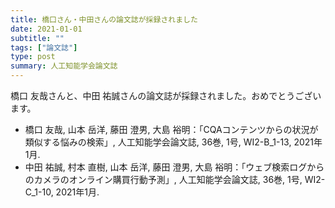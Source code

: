 ```yaml
---
title: 橋口さん・中田さんの論文誌が採録されました
date: 2021-01-01
subtitle: ""
tags: ["論文誌"]
type: post
summary: 人工知能学会論文誌
---
```


橋口 友哉さんと、中田 祐誠さんの論文誌が採録されました。おめでとうございます。

+ 橋口 友哉, 山本 岳洋, 藤田 澄男, 大島 裕明：「CQAコンテンツからの状況が類似する悩みの検索」, 人工知能学会論文誌, 36巻, 1号, WI2-B_1-13, 2021年1月.
+ 中田 祐誠, 村本 直樹, 山本 岳洋, 藤田 澄男, 大島 裕明：「ウェブ検索ログからのカメラのオンライン購買行動予測」, 人工知能学会論文誌, 36巻, 1号, WI2-C_1-10, 2021年1月.


<!-- 発表日を記入するが、まだ未定 -->

<!-- 1. 論文採録バージョン -->
<!-- [第一著者]さんの論文が「[学会フルネーム]」に採録されました。 -->

<!-- [公式Webページ](学会公式ページTopのURL) -->


<!-- 書誌情報。書式はPublicationsを参考。変にコードブロックとかで囲まなくてOK -->


<!-- [年月日]に発表予定 -->



<!-- 2. 論文発表済みバージョン -->
<!-- [第一著者]さんが「[学会フルネーム]」で発表しました。 -->

<!-- [公式Webページ](学会公式ページTopのURL) -->


<!-- 書誌情報。書式はPublicationsを参考。変にコードブロックとかで囲まなくてOK -->


<!-- 3. 論文受賞バージョン -->
<!-- [第一著者]さんの論文が「[学会フルネーム]」で「[受賞名]」を受賞しました -->

<!-- [公式Webページ](学会公式ページTopのURL) -->


<!-- 書誌情報。書式はPublicationsを参考。変にコードブロックとかで囲まなくてOK -->

<!-- 同学会複数名の場合は並べて良い感じにして -->

<!-- 1. 論文採録バージョン -->
<!-- [第一著者]さんの論文が「[学会フルネーム]」に採録されました。 -->

<!-- [公式Webページ](学会公式ページTopのURL) -->


<!-- 書誌情報。書式はPublicationsを参考。変にコードブロックとかで囲まなくてOK -->


<!-- [年月日]に発表予定 -->



<!-- 2. 論文発表済みバージョン -->
<!-- [第一著者]さんが「[学会フルネーム]」で発表しました。 -->

<!-- [公式Webページ](学会公式ページTopのURL) -->


<!-- 書誌情報。書式はPublicationsを参考。変にコードブロックとかで囲まなくてOK -->


<!-- 3. 論文受賞バージョン -->
<!-- [第一著者]さんの論文が「[学会フルネーム]」で「[受賞名]」を受賞しました -->

<!-- [公式Webページ](学会公式ページTopのURL) -->


<!-- 書誌情報。書式はPublicationsを参考。変にコードブロックとかで囲まなくてOK -->

<!-- 同学会複数名の場合は並べて良い感じにして -->